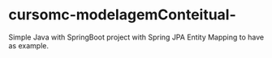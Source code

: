 # cursomc-modelagemConteitual-

Simple Java with SpringBoot project with Spring JPA Entity Mapping to have as example.

